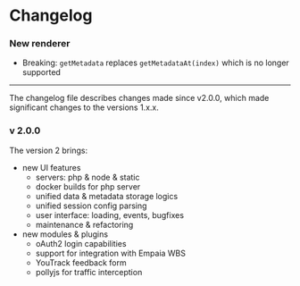 # Changelog

### New renderer
* Breaking: ``getMetadata`` replaces ``getMetadataAt(index)`` which is no longer supported

------

The changelog file describes changes made since v2.0.0, which made significant changes
to the versions 1.x.x.

### v 2.0.0
The version 2 brings:
* new UI features
  * servers: php & node & static
  * docker builds for php server
  * unified data & metadata storage logics
  * unified session config parsing
  * user interface: loading, events, bugfixes
  * maintenance & refactoring
* new modules & plugins
  * oAuth2 login capabilities
  * support for integration with Empaia WBS
  * YouTrack feedback form
  * pollyjs for traffic interception

